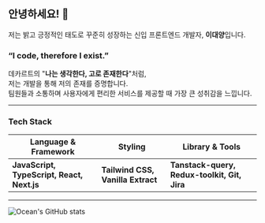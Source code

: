 ## 안녕하세요! 👋  
저는 밝고 긍정적인 태도로 꾸준히 성장하는 신입 프론트엔드 개발자, **이대양**입니다.  

### **“I code, therefore I exist.”**

데카르트의 "**나는 생각한다, 고로 존재한다**"처럼,  
저는 개발을 통해 저의 존재를 증명합니다.  
팀원들과 소통하며 사용자에게 편리한 서비스를 제공할 때 가장 큰 성취감을 느낍니다.

---

### **Tech Stack**

| Language & Framework     | Styling                  | Library & Tools                    |
| -------------------------| ------------------------ | ---------------------------------- |
| **JavaScript, TypeScript, React, Next.js** | **Tailwind CSS, Vanilla Extract** | **Tanstack-query, Redux-toolkit, Git, Jira** |

---

![Ocean's GitHub stats](https://github-readme-stats.vercel.app/api?username=oceanlee-seoul&theme=dark&show_icons=true)

